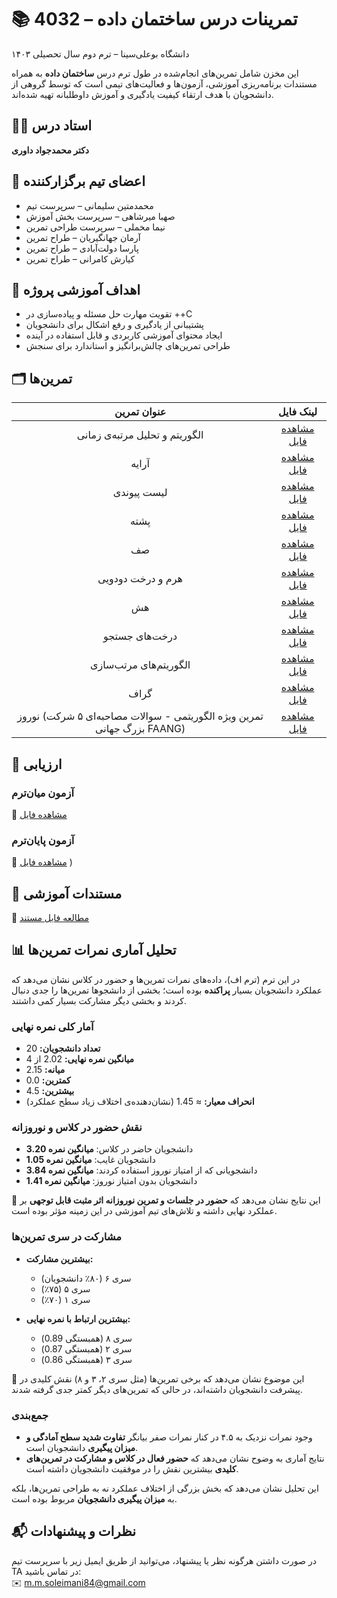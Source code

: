 # 📚 تمرینات درس ساختمان داده – 4032  
دانشگاه بوعلی‌سینا – ترم دوم سال تحصیلی ۱۴۰۳

این مخزن شامل تمرین‌های انجام‌شده در طول ترم درس **ساختمان داده** به همراه مستندات برنامه‌ریزی آموزشی، آزمون‌ها و فعالیت‌های تیمی است که توسط گروهی از دانشجویان با هدف ارتقاء کیفیت یادگیری و آموزش داوطلبانه تهیه شده‌اند.


## 🧑‍🏫 استاد درس

**دکتر محمدجواد داوری**


## 👥 اعضای تیم برگزارکننده

- محمدمتین سلیمانی – سرپرست تیم  
- صهبا میرشاهی – سرپرست بخش آموزش  
- نیما مخملی – سرپرست طراحی تمرین  
- آرمان جهانگیریان – طراح تمرین  
- پارسا دولت‌آبادی – طراح تمرین  
- کیارش کامرانی – طراح تمرین


## 🧠 اهداف آموزشی پروژه

- تقویت مهارت حل مسئله و پیاده‌سازی در ++C  
- پشتیبانی از یادگیری و رفع اشکال برای دانشجویان  
- ایجاد محتوای آموزشی کاربردی و قابل استفاده در آینده  
- طراحی تمرین‌های چالش‌برانگیز و استاندارد برای سنجش


## 🗂️ تمرین‌ها
| <div align="center">عنوان تمرین</div>                                                                 | <div align="center">لینک فایل</div> |
|--------------------------------------------------------------------------------------------------------|--------------------------------------|
| <div align="center">الگوریتم و تحلیل مرتبه‌ی زمانی</div>                                             | <div align="center">[مشاهده فایل](https://github.com/M-M-Soleimani/dsa-4032/blob/main/assignments/01-algorithm-and-time-complexity.pdf)</div> |
| <div align="center">آرایه</div>                                                                        | <div align="center">[مشاهده فایل](https://github.com/M-M-Soleimani/dsa-4032/blob/main/assignments/02-arrays.pdf)</div> |
| <div align="center">لیست پیوندی</div>                                                                  | <div align="center">[مشاهده فایل](https://github.com/M-M-Soleimani/dsa-4032/blob/main/assignments/03-linked-list.pdf)</div> |
| <div align="center">پشته</div>                                                                         | <div align="center">[مشاهده فایل](https://github.com/M-M-Soleimani/dsa-4032/blob/main/assignments/04-stack.pdf)</div> |
| <div align="center">صف</div>                                                                           | <div align="center">[مشاهده فایل](https://github.com/M-M-Soleimani/dsa-4032/blob/main/assignments/05-queue.pdf)</div> |
| <div align="center">هرم و درخت دودویی</div>                                                            | <div align="center">[مشاهده فایل](https://github.com/M-M-Soleimani/dsa-4032/blob/main/assignments/06-heap-and-binary-tree.pdf)</div> |
| <div align="center">هش</div>                                                                           | <div align="center">[مشاهده فایل](https://github.com/M-M-Soleimani/dsa-4032/blob/main/assignments/07-hashing.pdf)</div> |
| <div align="center">درخت‌های جستجو</div>                                                               | <div align="center">[مشاهده فایل](https://github.com/M-M-Soleimani/dsa-4032/blob/main/assignments/08-search-trees.pdf)</div> |
| <div align="center">الگوریتم‌های مرتب‌سازی</div>                                                      | <div align="center">[مشاهده فایل](https://github.com/M-M-Soleimani/dsa-4032/blob/main/assignments/09-sorting.pdf)</div> |
| <div align="center">گراف</div>                                                                         | <div align="center">[مشاهده فایل](https://github.com/M-M-Soleimani/dsa-4032/blob/main/assignments/10-graph.pdf)</div> |
| <div align="center">نوروز (تمرین ویژه الگوریتمی - سوالات مصاحبه‌ای ۵ شرکت بزرگ جهانی FAANG)</div>   | <div align="center">[مشاهده فایل](https://github.com/M-M-Soleimani/dsa-4032/blob/main/assignments/11-nowruz.pdf)</div> |



## 📝 ارزیابی

### آزمون میان‌ترم
📄 [مشاهده فایل](https://github.com/M-M-Soleimani/dsa-4032/blob/main/exams/14032-midterm.pdf)

### آزمون پایان‌ترم
📄 [مشاهده فایل](https://github.com/M-M-Soleimani/dsa-4032/blob/main/exams/14032-final.pdf)
)


## 📘 مستندات آموزشی

📄 [مطالعه فایل مستند](https://github.com/M-M-Soleimani/dsa-4032/blob/main/docs/data-structure-and-algorithm.pdf)


## 📊 تحلیل آماری نمرات تمرین‌ها

در این ترم (ترم اف)، داده‌های نمرات تمرین‌ها و حضور در کلاس نشان می‌دهد که عملکرد دانشجویان بسیار **پراکنده** بوده است؛ بخشی از دانشجوها تمرین‌ها را جدی دنبال کردند و بخشی دیگر مشارکت بسیار کمی داشتند.  

### آمار کلی نمره نهایی
- **تعداد دانشجویان:** 20  
- **میانگین نمره نهایی:** 2.02 از 4  
- **میانه:** 2.15  
- **کمترین:** 0.0  
- **بیشترین:** 4.5  
- **انحراف معیار:** ≈ 1.45 (نشان‌دهنده‌ی اختلاف زیاد سطح عملکرد)

### نقش حضور در کلاس و نوروزانه
- دانشجویان حاضر در کلاس: **میانگین نمره 3.20**  
- دانشجویان غایب: **میانگین نمره 1.05**  
- دانشجویانی که از امتیاز نوروز استفاده کردند: **میانگین نمره 3.84**  
- دانشجویان بدون امتیاز نوروز: **میانگین نمره 1.41**  

📌 این نتایج نشان می‌دهد که **حضور در جلسات و تمرین نوروزانه اثر مثبت قابل توجهی** بر عملکرد نهایی داشته و تلاش‌های تیم آموزشی در این زمینه مؤثر بوده است.

### مشارکت در سری تمرین‌ها
- **بیشترین مشارکت:**  
  - سری ۶ (۸۰٪ دانشجویان)  
  - سری ۵ (۷۵٪)  
  - سری ۱ (۷۰٪)  

- **بیشترین ارتباط با نمره نهایی:**  
  - سری ۸ (همبستگی 0.89)  
  - سری ۲ (همبستگی 0.87)  
  - سری ۳ (همبستگی 0.86)  

📌 این موضوع نشان می‌دهد که برخی تمرین‌ها (مثل سری ۲، ۳ و ۸) نقش کلیدی در پیشرفت دانشجویان داشته‌اند، در حالی که تمرین‌های دیگر کمتر جدی گرفته شدند.

### جمع‌بندی
- وجود نمرات نزدیک به ۴.۵ در کنار نمرات صفر بیانگر **تفاوت شدید سطح آمادگی و میزان پیگیری** دانشجویان است.  
- نتایج آماری به وضوح نشان می‌دهد که **حضور فعال در کلاس و مشارکت در تمرین‌های کلیدی** بیشترین نقش را در موفقیت دانشجویان داشته است.  
 
این تحلیل نشان می‌دهد که بخش بزرگی از اختلاف عملکرد نه به طراحی تمرین‌ها، بلکه به **میزان پیگیری دانشجویان** مربوط بوده است.


## 📬 نظرات و پیشنهادات

در صورت داشتن هرگونه نظر یا پیشنهاد، می‌توانید از طریق ایمیل زیر با سرپرست تیم TA در تماس باشید:  
✉️ m.m.soleimani84@gmail.com

